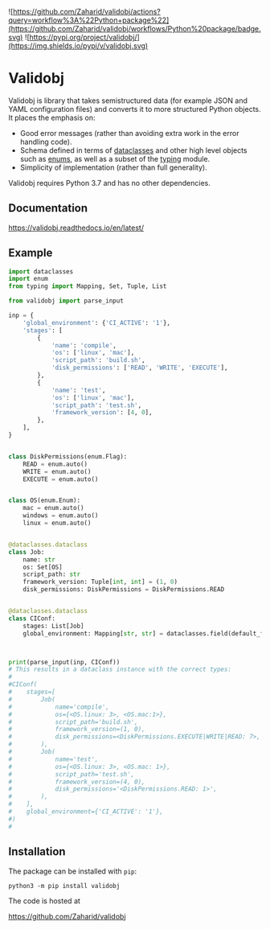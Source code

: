 ![https://github.com/Zaharid/validobj/actions?query=workflow%3A%22Python+package%22](https://github.com/Zaharid/validobj/workflows/Python%20package/badge.svg)
![https://pypi.org/project/validobj/](https://img.shields.io/pypi/v/validobj.svg)

# Validobj

Validobj is library that takes semistructured data (for example JSON and YAML
configuration files) and converts it to more structured Python objects. It
places the emphasis on:

  - Good error messages (rather than avoiding extra work in the error handling
	code).
  - Schema defined in terms of
	[dataclasses](https://docs.python.org/3/library/dataclasses.html) and other
	high level objects such as
	[enums](https://docs.python.org/3/library/enum.html), as well as a subset of
	the [typing](https://docs.python.org/3/library/typing.html) module.
  - Simplicity of implementation (rather than full generality).

Validobj requires Python 3.7 and has no other dependencies.

## Documentation

https://validobj.readthedocs.io/en/latest/

## Example

```python
import dataclasses
import enum
from typing import Mapping, Set, Tuple, List

from validobj import parse_input

inp = {
    'global_environment': {'CI_ACTIVE': '1'},
    'stages': [
        {
            'name': 'compile',
            'os': ['linux', 'mac'],
            'script_path': 'build.sh',
            'disk_permissions': ['READ', 'WRITE', 'EXECUTE'],
        },
        {
            'name': 'test',
            'os': ['linux', 'mac'],
            'script_path': 'test.sh',
            'framework_version': [4, 0],
        },
    ],
}


class DiskPermissions(enum.Flag):
    READ = enum.auto()
    WRITE = enum.auto()
    EXECUTE = enum.auto()


class OS(enum.Enum):
    mac = enum.auto()
    windows = enum.auto()
    linux = enum.auto()


@dataclasses.dataclass
class Job:
    name: str
    os: Set[OS]
    script_path: str
    framework_version: Tuple[int, int] = (1, 0)
    disk_permissions: DiskPermissions = DiskPermissions.READ


@dataclasses.dataclass
class CIConf:
    stages: List[Job]
    global_environment: Mapping[str, str] = dataclasses.field(default_factory=dict)



print(parse_input(inp, CIConf))
# This results in a dataclass instance with the correct types:
#
#CIConf(
#    stages=[
#        Job(
#            name='compile',
#            os={<OS.linux: 3>, <OS.mac:1>},
#            script_path='build.sh',
#            framework_version=(1, 0),
#            disk_permissions=<DiskPermissions.EXECUTE|WRITE|READ: 7>,
#        ),
#        Job(
#            name='test',
#            os={<OS.linux: 3>, <OS.mac: 1>},
#            script_path='test.sh',
#            framework_version=(4, 0),
#            disk_permissions='<DiskPermissions.READ: 1>',
#        ),
#    ],
#    global_environment={'CI_ACTIVE': '1'},
#)
#
```

## Installation

The package can be installed with `pip`:

```
python3 -m pip install validobj
```

The code is hosted at

<https://github.com/Zaharid/validobj>

